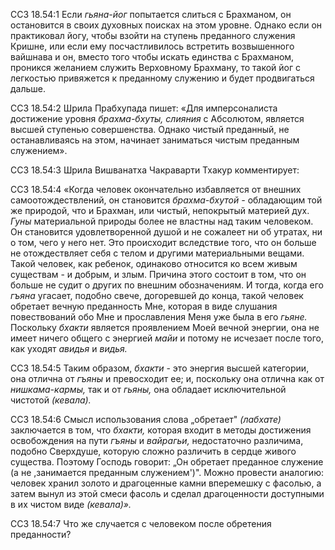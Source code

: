 ССЗ 18.54:1	Если _гьяна-йог_ попытается слиться с Брахманом, он остановится в своих духовных поисках на этом уровне. Однако если он практиковал йогу, чтобы взойти на ступень преданного служения Кришне, или если ему посчастливилось встретить возвышенного вайшнава и он, вместо того чтобы искать единства с Брахманом, проникся желанием служить Верховному Брахману, то такой йог с легкостью привяжется к преданному служению и будет продвигаться дальше.

ССЗ 18.54:2	Шрила Прабхупада пишет: «Для имперсоналиста достижение уровня _брахма-бхуты, слияния_ с Абсолютом, является высшей ступенью совершенства. Однако чистый преданный, не останавливаясь на этом, начинает заниматься чистым преданным служением».

ССЗ 18.54:3	Шрила Вишванатха Чакраварти Тхакур комментирует:

ССЗ 18.54:4	«Когда человек окончательно избавляется от внешних самоотождествлений, он становится _брахма-бхутой -_ обладающим той же природой, что и Брахман, или чистый, непокрытый материей дух. _Гуны_ материальной природы более не властны над таким человеком. Он становится удовлетворенной душой и не сожалеет ни об утратах, ни о том, чего у него нет. Это происходит вследствие того, что он больше не отождествляет себя с телом и другими материальными вещами. Такой человек, как ребенок, одинаково относится ко всем живым существам - и добрым, и злым. Причина этого состоит в том, что он больше не судит о других по внешним обозначениям. И тогда, когда его _гъяна_ угасает, подобно свече, догоревшей до конца, такой человек обретает вечную преданность Мне, которая в виде слушания повествований обо Мне и прославления Меня уже была в его _гьяне._ Поскольку _бхакти_ является проявлением Моей вечной энергии, она не имеет ничего общего с энергией _майи_ и потому не исчезает после того, как уходят _авидья_ и _видья._

ССЗ 18.54:5	Таким образом, _бхакти_ - это энергия высшей категории, она отлична от _гъяны_ и превосходит ее; и, поскольку она отлична как от _нишкама-кармы,_ так и от _гьяны,_ она обладает исключительной чистотой _(кевала)._

ССЗ 18.54:6	Смысл использования слова „обретает" _(лабхате)_ заключается в том, что _бхакти,_ которая входит в методы достижения освобождения на пути _гъяны_ и _вайрагьи,_ недостаточно различима, подобно Сверхдуше, которую сложно различить в сердце живого существа. Поэтому Господь говорит: „Он обретает преданное служение (а не ,занимается преданным служением')". Можно провести аналогию: человек хранил золото и драгоценные камни вперемешку с фасолью, а затем вынул из этой смеси фасоль и сделал драгоценности доступными в их чистом виде _(кевала)»._

ССЗ 18.54:7	Что же случается с человеком после обретения преданности?